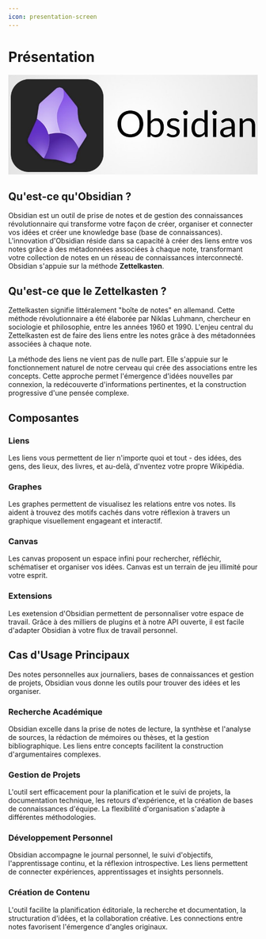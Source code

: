 ```yaml
---
icon: presentation-screen
---
```


# Présentation

![Logo Obsidian](../pictures/logo-obsidian.jpg)

## Qu'est-ce qu'Obsidian ?

Obsidian est un outil de prise de notes et de gestion des connaissances révolutionnaire qui transforme votre façon de créer, organiser et connecter vos idées et créer une knowledge base (base de connaissances). L'innovation d'Obsidian réside dans sa capacité à créer des liens entre vos notes grâce à des métadonnées associées à chaque note, transformant votre collection de notes en un réseau de connaissances interconnecté. Obsidian s'appuie sur la méthode **Zettelkasten**.

## Qu'est-ce que le Zettelkasten ?

Zettelkasten signifie littéralement "boîte de notes" en allemand. Cette méthode révolutionnaire a été élaborée par Niklas Luhmann, chercheur en sociologie et philosophie, entre les années 1960 et 1990. L'enjeu central du Zettelkasten est de faire des liens entre les notes grâce à des métadonnées associées à chaque note.

La méthode des liens ne vient pas de nulle part. Elle s'appuie sur le fonctionnement naturel de notre cerveau qui crée des associations entre les concepts. Cette approche permet l'émergence d'idées nouvelles par connexion, la redécouverte d'informations pertinentes, et la construction progressive d'une pensée complexe.

## Composantes

### Liens

Les liens vous permettent de lier n'importe quoi et tout - des idées, des gens, des lieux, des livres, et au-delà, d'nventez votre propre Wikipédia.

### Graphes

Les graphes permettent de visualisez les relations entre vos notes. Ils aident à trouvez des motifs cachés dans votre réflexion à travers un graphique visuellement engageant et interactif.

### Canvas

Les canvas proposent un espace infini pour rechercher, réfléchir, schématiser et organiser vos idées. Canvas est un terrain de jeu illimité pour votre esprit.

### Extensions

Les exetension d'Obsidian permettent de personnaliser votre espace de travail. Grâce à des milliers de plugins et à notre API ouverte, il est facile d'adapter Obsidian à votre flux de travail personnel.

## Cas d'Usage Principaux

Des notes personnelles aux journaliers, bases de connaissances et gestion de projets, Obsidian vous donne les outils pour trouver des idées et les organiser.

### Recherche Académique

Obsidian excelle dans la prise de notes de lecture, la synthèse et l'analyse de sources, la rédaction de mémoires ou thèses, et la gestion bibliographique. Les liens entre concepts facilitent la construction d'argumentaires complexes.

### Gestion de Projets

L'outil sert efficacement pour la planification et le suivi de projets, la documentation technique, les retours d'expérience, et la création de bases de connaissances d'équipe. La flexibilité d'organisation s'adapte à différentes méthodologies.

### Développement Personnel

Obsidian accompagne le journal personnel, le suivi d'objectifs, l'apprentissage continu, et la réflexion introspective. Les liens permettent de connecter expériences, apprentissages et insights personnels.

### Création de Contenu

L'outil facilite la planification éditoriale, la recherche et documentation, la structuration d'idées, et la collaboration créative. Les connections entre notes favorisent l'émergence d'angles originaux.
